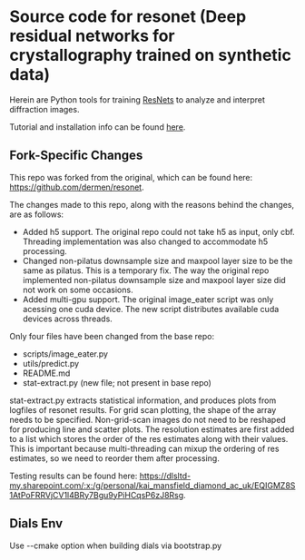 # Source code for resonet (Deep residual networks for crystallography trained on synthetic data)

Herein are Python tools for training [ResNets](https://en.wikipedia.org/wiki/Residual_neural_network) to analyze and interpret diffraction images.

Tutorial and installation info can be found [here](https://smb.slac.stanford.edu/~resonet/).

## Fork-Specific Changes

This repo was forked from the original, which can be found here: https://github.com/dermen/resonet. 

The changes made to this repo, along with the reasons behind the changes, are as follows:
- Added h5 support. The original repo could not take h5 as input, only cbf. Threading implementation was also changed to accommodate h5 processing.
- Changed non-pilatus downsample size and maxpool layer size to be the same as pilatus. This is a temporary fix. The way the original repo implemented non-pilatus downsample size and maxpool layer size did not work on some occasions.
- Added multi-gpu support. The original image_eater script was only acessing one cuda device. The new script distributes available cuda devices across threads.

Only four files have been changed from the base repo:
- scripts/image_eater.py
- utils/predict.py
- README.md
- stat-extract.py (new file; not present in base repo)

stat-extract.py extracts statistical information, and produces plots from logfiles of resonet results. For grid scan plotting, the shape of the array needs to be specified. Non-grid-scan images do not need to be reshaped for producing line and scatter plots. The resolution estimates are first added to a list which stores the order of the res estimates along with their values. This is important because multi-threading can mixup the ordering of res estimates, so we need to reorder them after processing.

Testing results can be found here: https://dlsltd-my.sharepoint.com/:x:/g/personal/kai_mansfield_diamond_ac_uk/EQIGMZ8S1AtPoFRRVjCV1l4BRy7Bgu9yPiHCqsP6zJ8Rsg.


## Dials Env

Use --cmake option when building dials via bootstrap.py
